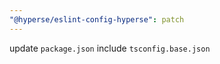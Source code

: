 ```yaml
---
"@hyperse/eslint-config-hyperse": patch
---
```


update `package.json` include `tsconfig.base.json`
